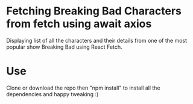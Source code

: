# Fetching Breaking Bad Characters from fetch using await axios

Displaying list of all the characters and their details from one of the most popular show Breaking Bad using React Fetch.

# Use

Clone or download the repo then "npm install" to install all the dependencies and happy tweaking :)